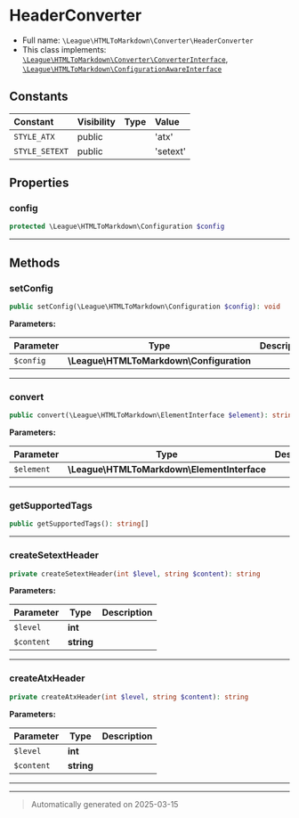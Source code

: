 
# HeaderConverter





* Full name: `\League\HTMLToMarkdown\Converter\HeaderConverter`
* This class implements:
[`\League\HTMLToMarkdown\Converter\ConverterInterface`](./ConverterInterface.md), [`\League\HTMLToMarkdown\ConfigurationAwareInterface`](../ConfigurationAwareInterface.md)


## Constants

| Constant | Visibility | Type | Value |
|:---------|:-----------|:-----|:------|
|`STYLE_ATX`|public| |&#039;atx&#039;|
|`STYLE_SETEXT`|public| |&#039;setext&#039;|

## Properties


### config



```php
protected \League\HTMLToMarkdown\Configuration $config
```






***

## Methods


### setConfig



```php
public setConfig(\League\HTMLToMarkdown\Configuration $config): void
```








**Parameters:**

| Parameter | Type | Description |
|-----------|------|-------------|
| `$config` | **\League\HTMLToMarkdown\Configuration** |  |





***

### convert



```php
public convert(\League\HTMLToMarkdown\ElementInterface $element): string
```








**Parameters:**

| Parameter | Type | Description |
|-----------|------|-------------|
| `$element` | **\League\HTMLToMarkdown\ElementInterface** |  |





***

### getSupportedTags



```php
public getSupportedTags(): string[]
```












***

### createSetextHeader



```php
private createSetextHeader(int $level, string $content): string
```








**Parameters:**

| Parameter | Type | Description |
|-----------|------|-------------|
| `$level` | **int** |  |
| `$content` | **string** |  |





***

### createAtxHeader



```php
private createAtxHeader(int $level, string $content): string
```








**Parameters:**

| Parameter | Type | Description |
|-----------|------|-------------|
| `$level` | **int** |  |
| `$content` | **string** |  |





***


***
> Automatically generated on 2025-03-15
